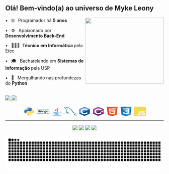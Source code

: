 ## Olá! Bem-vindo(a) ao universo de Myke Leony

<img src = "https://i.pinimg.com/originals/83/d5/c1/83d5c1ac8357c1806991e4c226ad6ca1.gif" width = "250px" height="210px" align = "right">

<div>
<p> • &ensp;🤓 &ensp;Programador há <b>5 anos</b> </p>
<p> • &ensp;⚙️  &ensp;Apaixonado por <b> Desenvolvimento Back-End </b> </p>
<p> • &ensp;🧑🏻‍💻 &nbsp;<b>Técnico em Informática </b> pela Etec </p>
<p> • &ensp;🎓 &ensp;Bacharelando em <b> Sistemas de Informação </b> pela USP </p>
<p> • &ensp;🐍 &ensp;Mergulhando nas profundezas do <b> Python </b> </p> <br>
</div>



<div>
  <a href="https://github.com/mykeleony">
  <img height="180em" src="https://github-readme-stats.vercel.app/api?username=mykeleony&show_icons=true&theme=dracula&include_all_commits=true&count_private=true"/>
  <img height="180em" src="https://github-readme-stats.vercel.app/api/top-langs/?username=mykeleony&layout=compact&langs_count=7&theme=dracula"/>
</div>
  
<div style="display: inline_block" align = "middle"><br>
  <img align="center" alt="Python" height="30" width="40" src="https://raw.githubusercontent.com/devicons/devicon/master/icons/python/python-original.svg">
  <img align="center" alt="Django" height="30" width="40" src="https://github.com/devicons/devicon/blob/master/icons/django/django-line.svg">
  <img align="center" alt="Java" height="30" width="40" src="https://github.com/devicons/devicon/blob/master/icons/java/java-original.svg">
  <img align="center" alt="MySQL" height="30" width="40" src="https://github.com/devicons/devicon/blob/master/icons/mysql/mysql-plain.svg">
  <img align="center" alt="C" height="30" width="40" src="https://github.com/devicons/devicon/blob/master/icons/c/c-original.svg">
  <img align="center" alt="CSharp" height="30" width="40" src="https://github.com/devicons/devicon/blob/master/icons/csharp/csharp-original.svg">
  <img align="center" alt="HTML5" height="30" width="40" src="https://raw.githubusercontent.com/devicons/devicon/master/icons/html5/html5-original.svg">
  <img align="center" alt="CSS3" height="30" width="40" src="https://raw.githubusercontent.com/devicons/devicon/master/icons/css3/css3-original.svg">
  <img align="center" alt="JavaScript" height="30" width="40" src="https://github.com/devicons/devicon/blob/master/icons/javascript/javascript-plain.svg">
</div>
  
---
  
<div align = "middle"> 
  <a href="https://www.linkedin.com/in/myke-amorim/" target="_blank"><img src="https://img.shields.io/badge/-LinkedIn-%230077B5?style=for-the-badge&logo=linkedin&logoColor=white" target="_blank"></a> 
  <a href = "mailto:myke.amorim@usp.br"><img src="https://img.shields.io/badge/-Gmail-%23333?style=for-the-badge&logo=gmail&logoColor=white" target="_blank"></a>
  <a href = "https://api.whatsapp.com/send?phone=5519997645891"><img src="https://img.shields.io/badge/WhatsApp-25D366?style=for-the-badge&logo=whatsapp&logoColor=white" target="_blank"></a>
  <a href="https://lichess.org/@/mykebosta" target="_blank"><img src="https://img.shields.io/badge/-LICHESS-orange?style=for-the-badge&logo=Lichess" target="_blank"></a> 
 
  ![Snake animation](https://github.com/mykeleony/mykeleony/blob/output/github-contribution-grid-snake.svg)
 
</div>
